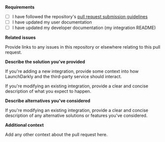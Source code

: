 **Requirements**

- [ ] I have followed the repository's [pull request submission guidelines](../blob/master/README.md#submitting-pull-requests)
- [ ] I have updated my user documentation
- [ ] I have updated my developer documentation (my integration README)

**Related issues**

Provide links to any issues in this repository or elsewhere relating to this pull request.

**Describe the solution you've provided**

If you're adding a new integration, provide some context into how LaunchDarkly and the third-party service should interact.

If you're modifying an existing integration, provide a clear and concise description of what you expect to happen.

**Describe alternatives you've considered**

If you're modifying an existing integration, provide a clear and concise description of any alternative solutions or features you've considered.

**Additional context**

Add any other context about the pull request here.
